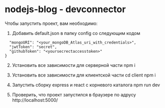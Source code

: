 # nodejs-blog - devconnector
Чтобы запустить проект, вам необходимо:

1. Добавить default.json в папку config со следующим кодом
```{
  "mongoURI": "<your_mongoDB_Atlas_uri_with_credentials>",
  "jwtToken": "secret",
  "githubToken": "<yoursecrectaccesstoken>"
}
```

2. Установить все зависимости для серверной части
npm i

3. Установить все зависимости для клиентской части
cd client
npm i

4. Запустить сборку express и react с корневого каталога
npm run dev

5. Проверить, что проект запустился в браузере по адрусу http://localhost:5000/
